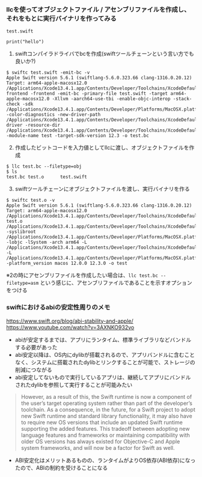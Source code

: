 ### llcを使ってオブジェクトファイル / アセンブリファイルを作成し、それをもとに実行バイナリを作ってみる

```
test.swift

print("hello")
```

1. swiftコンパイラドライバでbcを作成(swiftツールチェーンという言い方でも良いか?)

```
$ swiftc test.swift -emit-bc -v
Apple Swift version 5.6.1 (swiftlang-5.6.0.323.66 clang-1316.0.20.12)
Target: arm64-apple-macosx12.0
/Applications/Xcode13.4.1.app/Contents/Developer/Toolchains/XcodeDefault.xctoolchain/usr/bin/swift-frontend -frontend -emit-bc -primary-file test.swift -target arm64-apple-macosx12.0 -Xllvm -aarch64-use-tbi -enable-objc-interop -stack-check -sdk /Applications/Xcode13.4.1.app/Contents/Developer/Platforms/MacOSX.platform/Developer/SDKs/MacOSX12.3.sdk -color-diagnostics -new-driver-path /Applications/Xcode13.4.1.app/Contents/Developer/Toolchains/XcodeDefault.xctoolchain/usr/bin/swift-driver -resource-dir /Applications/Xcode13.4.1.app/Contents/Developer/Toolchains/XcodeDefault.xctoolchain/usr/lib/swift -module-name test -target-sdk-version 12.3 -o test.bc
```

2. 作成したビットコードを入力値としてllcに渡し、オブジェクトファイルを作成

```
$ llc test.bc --filetype=obj 
$ ls
test.bc	test.o		test.swift
```

3. swiftツールチェーンにオブジェクトファイルを渡し、実行バイナリを作る

```
$ swiftc test.o -v
Apple Swift version 5.6.1 (swiftlang-5.6.0.323.66 clang-1316.0.20.12)
Target: arm64-apple-macosx12.0
/Applications/Xcode13.4.1.app/Contents/Developer/Toolchains/XcodeDefault.xctoolchain/usr/bin/ld test.o /Applications/Xcode13.4.1.app/Contents/Developer/Toolchains/XcodeDefault.xctoolchain/usr/lib/swift/clang/lib/darwin/libclang_rt.osx.a -syslibroot /Applications/Xcode13.4.1.app/Contents/Developer/Platforms/MacOSX.platform/Developer/SDKs/MacOSX12.3.sdk -lobjc -lSystem -arch arm64 -L /Applications/Xcode13.4.1.app/Contents/Developer/Toolchains/XcodeDefault.xctoolchain/usr/lib/swift/macosx -L /Applications/Xcode13.4.1.app/Contents/Developer/Platforms/MacOSX.platform/Developer/SDKs/MacOSX12.3.sdk/usr/lib/swift -platform_version macos 12.0.0 12.3.0 -o test
```

※2の時にアセンブリファイルを作成したい場合は、`llc test.bc --filetype=asm` という感じに、アセンブリファイルであることを示すオプションをつける

### swiftにおけるabiの安定性周りのメモ

https://www.swift.org/blog/abi-stability-and-apple/
https://www.youtube.com/watch?v=3AXNKO932vo

- abiが安定するまでは、アプリにランタイム、標準ライブラリなどバンドルする必要があった
- abi安定以降は、OS内にdylibが搭載されるので、アプリバンドルに含むことなく、システムに搭載されたdylibとリンクすることが可能で、ストレージの削減につながる
- abi安定してないもので実行しているアプリは、継続してアプリにバンドルされたdylibを参照して実行することが可能みたい

> However, as a result of this, the Swift runtime is now a component of the user’s target operating system rather than part of the developer’s toolchain. As a consequence, in the future, for a Swift project to adopt new Swift runtime and standard library functionality, it may also have to require new OS versions that include an updated Swift runtime supporting the added features. This tradeoff between adopting new language features and frameworks or maintaining compatibility with older OS versions has always existed for Objective-C and Apple system frameworks, and will now be a factor for Swift as well.

- ABI安定化はメリットあるものの、ランタイムがよりOS依存(ABI依存)になったので、ABIの制約を受けることになる
